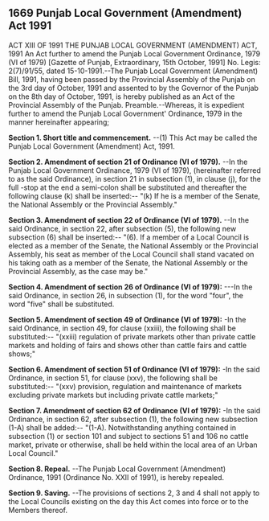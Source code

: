 ## 1669 Punjab Local Government (Amendment) Act 1991
 
ACT XIII OF 1991
THE PUNJAB LOCAL GOVERNMENT (AMENDMENT) ACT, 1991
An Act further to amend the Punjab Local Government Ordinance, 1979 (VI of 1979)
[Gazette of Punjab, Extraordinary, 15th October, 1991]
No. Legis: 2(7)/91/55, dated 15-10-1991.--The Punjab Local Government (Amendment) Bill, 1991, having been passed by the Provincial Assembly of the Punjab on the 3rd day of October, 1991 and assented to by the Governor of the Punjab on the 8th day of October, 1991, is hereby published as an Act of the Provincial Assembly of the Punjab.
Preamble.--Whereas, it is expedient further to amend the Punjab Local Government' Ordinance, 1979 in the manner hereinafter appearing;

**Section 1. Short title and commencement.**
--(1) This Act may be called the Punjab Local Government (Amendment) Act, 1991.

 

**Section 2. Amendment of section 21 of Ordinance (VI of 1979).**
--In the Punjab Local Government Ordinance, 1979 (VI of 1979), (hereinafter referred to as the said Ordinance), in section 21 in subsection (1), in clause (j), for the full -stop at the end a semi-colon shall be substituted and thereafter the following clause (k) shall be inserted:--
   "(k) If he is a member of the Senate, the National Assembly or the Provincial Assembly."

 

**Section 3. Amendment of section 22 of Ordinance (VI of 1979).**
--In the said Ordinance, in section 22, after subsection (5), the following new subsection (6) shall be inserted:--
   "(6). If a member of a Local Council is elected as a member of the Senate, the National Assembly or the Provincial Assembly, his seat as member of the Local Council shall stand vacated on his taking oath as a member of the Senate, the National Assembly or the Provincial Assembly, as the case may be."

 

**Section 4. Amendment of section 26 of Ordinance (VI of 1979):**
---In the said Ordinance, in section 26, in subsection (1), for the word "four", the word "five" shall be substituted.

 

**Section 5. Amendment of section 49 of Ordinance (VI of 1979):**
 -In the said Ordinance, in section 49, for clause (xxiii), the following shall be substituted:--
   "(xxiii) regulation of private markets other than private cattle markets and holding of fairs and shows other than cattle fairs and cattle shows;"

 

**Section 6. Amendment of section 51 of Ordinance (VI of 1979):**
 -In the said Ordinance, in section 51, for clause (xxv), the following shall be substituted:--
   "(xxv) provision, regulation and maintenance of markets excluding private markets but including private cattle markets;"

 

**Section 7. Amendment of section 62 of Ordinance (VI of 1979):**
 -In the said Ordinance, in section 62, after subsection (1), the following new subsection (1-A) shall be added:--
   "(1-A). Notwithstanding anything contained in subsection (1) or section 101 and subject to sections 51 and 106 no cattle market, private or otherwise, shall be held within the local area of an Urban Local Council."

 

**Section 8. Repeal.**
--The Punjab Local Government (Amendment) Ordinance, 1991 (Ordinance No. XXII of 1991), is hereby repealed.

 

**Section 9. Saving.**
--The provisions of sections 2, 3 and 4 shall not apply to the Local Councils existing on the day this Act comes into force or to the Members thereof.

